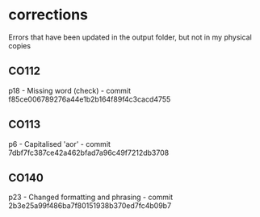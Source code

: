 # corrections

Errors that have been updated in the output folder, but not in my physical copies

## CO112

p18 - Missing word (check) - commit f85ce006789276a44e1b2b164f89f4c3cacd4755

## CO113

p6 - Capitalised 'aor' - commit 7dbf7fc387ce42a462bfad7a96c49f7212db3708

## CO140

p23 - Changed formatting and phrasing - commit 2b3e25a99f486ba7f80151938b370ed7fc4b09b7